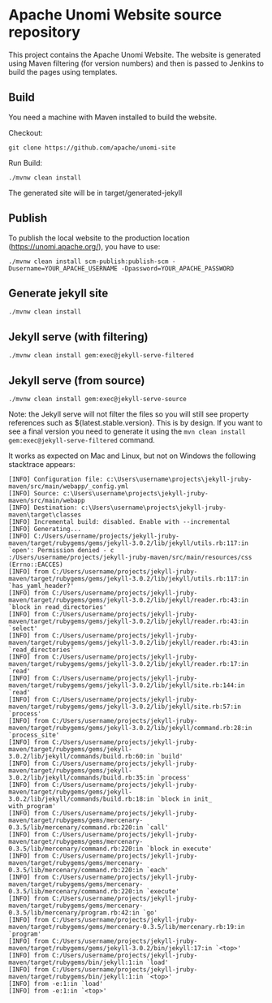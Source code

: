 
Apache Unomi Website source repository
======================================

This project contains the Apache Unomi Website. The website is generated using Maven filtering (for version numbers) and
then is passed to Jenkins to build the pages using templates.

## Build

You need a machine with Maven installed to build the website.

Checkout:

```shell
git clone https://github.com/apache/unomi-site
```

Run Build:

```shell
./mvnw clean install
```

The generated site will be in target/generated-jekyll

## Publish

To publish the local website to the production location (https://unomi.apache.org/), you have to use:

```shell
./mvnw clean install scm-publish:publish-scm -Dusername=YOUR_APACHE_USERNAME -Dpassword=YOUR_APACHE_PASSWORD
```

## Generate jekyll site

```shell
./mvnw clean install
```

## Jekyll serve (with filtering)

```shell
./mvnw clean install gem:exec@jekyll-serve-filtered
```

## Jekyll serve (from source)

```shell
./mvnw clean install gem:exec@jekyll-serve-source
```

Note: the Jekyll serve will not filter the files so you will still see property references such as ${latest.stable.version}.
This is by design. If you want to see a final version you need to generate it using the `mvn clean install gem:exec@jekyll-serve-filtered` command.

It works as expected on Mac and Linux, but not on Windows the following stacktrace appears:
    
    [INFO] Configuration file: c:\Users\username\projects\jekyll-jruby-maven/src/main/webapp/_config.yml
    [INFO] Source: c:\Users\username\projects\jekyll-jruby-maven/src/main/webapp
    [INFO] Destination: c:\Users\username\projects\jekyll-jruby-maven\target\classes
    [INFO] Incremental build: disabled. Enable with --incremental
    [INFO] Generating...
    [INFO] C:/Users/username/projects/jekyll-jruby-maven/target/rubygems/gems/jekyll-3.0.2/lib/jekyll/utils.rb:117:in `open': Permission denied - c
    :/Users/username/projects/jekyll-jruby-maven/src/main/resources/css (Errno::EACCES)
    [INFO] from C:/Users/username/projects/jekyll-jruby-maven/target/rubygems/gems/jekyll-3.0.2/lib/jekyll/utils.rb:117:in `has_yaml_header?'
    [INFO] from C:/Users/username/projects/jekyll-jruby-maven/target/rubygems/gems/jekyll-3.0.2/lib/jekyll/reader.rb:43:in `block in read_directories'
    [INFO] from C:/Users/username/projects/jekyll-jruby-maven/target/rubygems/gems/jekyll-3.0.2/lib/jekyll/reader.rb:43:in `select'
    [INFO] from C:/Users/username/projects/jekyll-jruby-maven/target/rubygems/gems/jekyll-3.0.2/lib/jekyll/reader.rb:43:in `read_directories'
    [INFO] from C:/Users/username/projects/jekyll-jruby-maven/target/rubygems/gems/jekyll-3.0.2/lib/jekyll/reader.rb:17:in `read'
    [INFO] from C:/Users/username/projects/jekyll-jruby-maven/target/rubygems/gems/jekyll-3.0.2/lib/jekyll/site.rb:144:in `read'
    [INFO] from C:/Users/username/projects/jekyll-jruby-maven/target/rubygems/gems/jekyll-3.0.2/lib/jekyll/site.rb:57:in `process'
    [INFO] from C:/Users/username/projects/jekyll-jruby-maven/target/rubygems/gems/jekyll-3.0.2/lib/jekyll/command.rb:28:in `process_site'
    [INFO] from C:/Users/username/projects/jekyll-jruby-maven/target/rubygems/gems/jekyll-3.0.2/lib/jekyll/commands/build.rb:60:in `build'
    [INFO] from C:/Users/username/projects/jekyll-jruby-maven/target/rubygems/gems/jekyll-3.0.2/lib/jekyll/commands/build.rb:35:in `process'
    [INFO] from C:/Users/username/projects/jekyll-jruby-maven/target/rubygems/gems/jekyll-3.0.2/lib/jekyll/commands/build.rb:18:in `block in init_
    with_program'
    [INFO] from C:/Users/username/projects/jekyll-jruby-maven/target/rubygems/gems/mercenary-0.3.5/lib/mercenary/command.rb:220:in `call'
    [INFO] from C:/Users/username/projects/jekyll-jruby-maven/target/rubygems/gems/mercenary-0.3.5/lib/mercenary/command.rb:220:in `block in execute'
    [INFO] from C:/Users/username/projects/jekyll-jruby-maven/target/rubygems/gems/mercenary-0.3.5/lib/mercenary/command.rb:220:in `each'
    [INFO] from C:/Users/username/projects/jekyll-jruby-maven/target/rubygems/gems/mercenary-0.3.5/lib/mercenary/command.rb:220:in `execute'
    [INFO] from C:/Users/username/projects/jekyll-jruby-maven/target/rubygems/gems/mercenary-0.3.5/lib/mercenary/program.rb:42:in `go'
    [INFO] from C:/Users/username/projects/jekyll-jruby-maven/target/rubygems/gems/mercenary-0.3.5/lib/mercenary.rb:19:in `program'
    [INFO] from C:/Users/username/projects/jekyll-jruby-maven/target/rubygems/gems/jekyll-3.0.2/bin/jekyll:17:in `<top>'
    [INFO] from C:/Users/username/projects/jekyll-jruby-maven/target/rubygems/bin/jekyll:1:in `load'
    [INFO] from C:/Users/username/projects/jekyll-jruby-maven/target/rubygems/bin/jekyll:1:in `<top>'
    [INFO] from -e:1:in `load'
    [INFO] from -e:1:in `<top>'